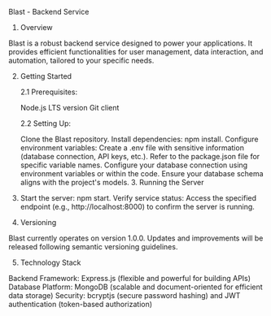 Blast - Backend Service

1. Overview

Blast is a robust backend service designed to power your applications. It provides efficient functionalities for user management, data interaction, and automation, tailored to your specific needs.

2. Getting Started

   2.1 Prerequisites:

   Node.js LTS version
   Git client

   2.2 Setting Up:

   Clone the Blast repository.
   Install dependencies: npm install.
   Configure environment variables: Create a .env file with sensitive information (database connection, API keys, etc.). Refer to the package.json file for specific variable names.
   Configure your database connection using environment variables or within the code. Ensure your database schema aligns with the project's models. 3. Running the Server

3. Start the server: npm start.
   Verify service status: Access the specified endpoint (e.g., http://localhost:8000) to confirm the server is running.

4. Versioning

Blast currently operates on version 1.0.0. Updates and improvements will be released following semantic versioning guidelines.

5. Technology Stack

Backend Framework: Express.js (flexible and powerful for building APIs)
Database Platform: MongoDB (scalable and document-oriented for efficient data storage)
Security: bcryptjs (secure password hashing) and JWT authentication (token-based authorization)
